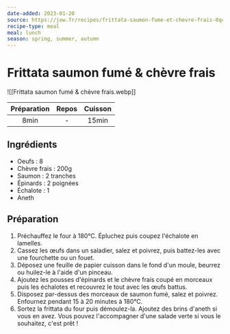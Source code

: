 ```yaml
---
date-added: 2023-01-20
source: https://jow.fr/recipes/frittata-saumon-fume-et-chevre-frais-8qex601udpjnjfto0xed
recipe-type: meal
meal: lunch
season: spring, summer, autumn
---
```


# Frittata saumon fumé & chèvre frais

![[Frittata saumon fumé & chèvre frais.webp]]

| Préparation | Repos | Cuisson |
|:-----------:|:-----:|:-------:|
|    8min     |   -   |  15min  |

## Ingrédients

- Oeufs : 8
- Chèvre frais : 200g
- Saumon : 2 tranches
- Épinards : 2 poignées
- Échalote : 1
- Aneth

## Préparation

1. Préchauffez le four à 180°C. Épluchez puis coupez l'échalote en lamelles.
2. Cassez les œufs dans un saladier, salez et poivrez, puis battez-les avec une fourchette ou un fouet.
3. Déposez une feuille de papier cuisson dans le fond d'un moule, beurrez ou huilez-le à l'aide d'un pinceau.
4. Ajoutez les pousses d'épinards et le chèvre frais coupé en morceaux puis les échalotes et recouvrez le tout avec les œufs battus.
5. Disposez par-dessus des morceaux de saumon fumé, salez et poivrez. Enfournez pendant 15 à 20 minutes à 180°C.
6. Sortez la frittata du four puis démoulez-la. Ajoutez des brins d'aneth si vous en avez. Vous pouvez l'accompagner d'une salade verte si vous le souhaitez, c'est prêt !
